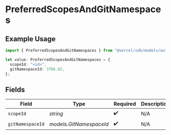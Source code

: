 # PreferredScopesAndGitNamespaces

## Example Usage

```typescript
import { PreferredScopesAndGitNamespaces } from "@vercel/sdk/models/authuser.js";

let value: PreferredScopesAndGitNamespaces = {
  scopeId: "<id>",
  gitNamespaceId: 3766.02,
};
```

## Fields

| Field                   | Type                    | Required                | Description             |
| ----------------------- | ----------------------- | ----------------------- | ----------------------- |
| `scopeId`               | *string*                | :heavy_check_mark:      | N/A                     |
| `gitNamespaceId`        | *models.GitNamespaceId* | :heavy_check_mark:      | N/A                     |